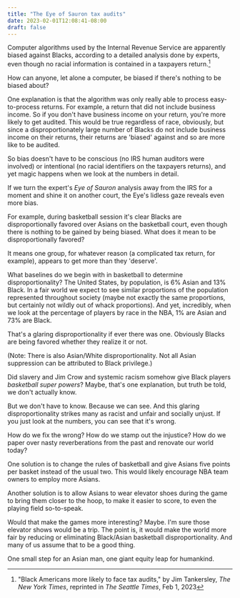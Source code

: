 ```yaml
---
title: "The Eye of Sauron tax audits"
date: 2023-02-01T12:08:41-08:00
draft: false
---
```



Computer algorithms used by the Internal Revenue Service are apparently
biased against Blacks, according to a detailed analysis done by
experts, even though no racial information is contained in a taxpayers
return.[^1]

How can anyone, let alone a computer, be biased if there's nothing to be
biased about?

One explanation is that the algorithm was only really able to process
easy-to-process returns. For example, a return that did not include
business income. So if you don't have business income on your return,
you're more likely to get audited. This would be true regardless of
race, obviously, but since a disproportionately large number of Blacks
do not include business income on their returns, their returns are
'biased' against and so are more like to be audited.

So bias doesn't have to be conscious (no IRS human auditors were
involved) or intentional (no racial identifiers on the taxpayers
returns), and yet magic happens when we look at the numbers in detail.

If we turn the expert's _Eye of Sauron_ analysis away from the IRS for
a moment and shine it on another court, the Eye's lidless gaze reveals
even more bias.

For example, during basketball session it's clear Blacks are
disproportionally favored over Asians on the basketball court, even
though there is nothing to be gained by being biased. What does it mean
to be disproportionally favored?

It means one group, for whatever reason (a complicated tax return, for
example), appears to get more than they 'deserve'.

What baselines do we begin with in basketball to determine
disproportionality? The United States, by population, is 6% Asian and
13% Black. In a fair world we expect to see similar proportions of the
population represented throughout society (maybe not exactly the same
proportions, but certainly not wildly out of whack proportions). And
yet, incredibly, when we look at the percentage of players by race in
the NBA, 1% are Asian and 73% are Black.

That's a glaring disproportionality if ever there was one. Obviously
Blacks are being favored whether they realize it or not.

(Note: There is also Asian/White disproportionality. Not all Asian
suppression can be attributed to Black privilege.)

Did slavery and Jim Crow and systemic racism somehow give Black players
_basketball super powers_? Maybe, that's one explanation, but truth be
told, we don't actually know.

But we don't have to know. Because we can see. And this glaring
disproportionality strikes many as racist and unfair and socially
unjust. If you just look at the numbers, you can see that it's wrong.

How do we fix the wrong? How do we stamp out the injustice? How do we
paper over nasty reverberations from the past and renovate our world
today?

One solution is to change the rules of basketball and give Asians
five points per basket instead of the usual two. This would likely
encourage NBA team owners to employ more Asians.

Another solution is to allow Asians to wear elevator shoes during the
game to bring them closer to the hoop, to make it easier to score, to
even the playing field so-to-speak.

Would that make the games more interesting? Maybe. I'm sure those
elevator shows would be a trip. The point is, it would make the
world more fair by reducing or eliminating Black/Asian basketball
disproportionality. And many of us assume that to be a good thing.

One small step for an Asian man, one giant equity leap for humankind.


[^1]: "Black Americans more likely to face tax audits," by Jim
Tankersley, _The New York Times_, reprinted in _The Seattle Times_, Feb
1, 2023

